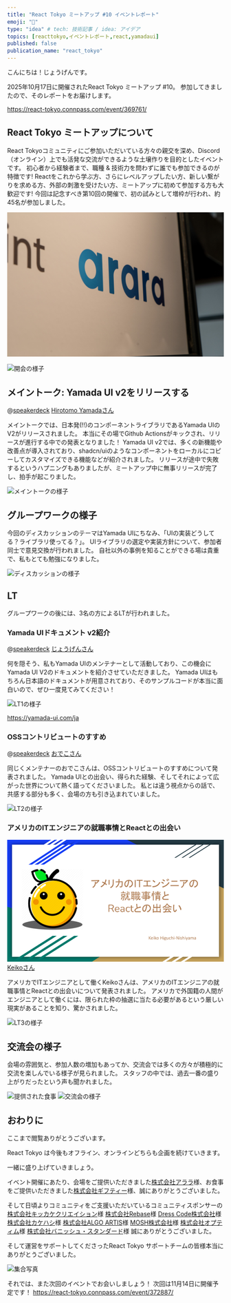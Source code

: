 ```yaml
---
title: "React Tokyo ミートアップ #10 イベントレポート"
emoji: "🎉"
type: "idea" # tech: 技術記事 / idea: アイデア
topics: [reacttokyo,イベントレポート,react,yamadaui]
published: false
publication_name: "react_tokyo"
---
```


こんにちは！じょうげんです。

2025年10月17日に開催されたReact Tokyo ミートアップ #10。
参加してきましたので、そのレポートをお届けします。

https://react-tokyo.connpass.com/event/369761/

## React Tokyo ミートアップについて

React Tokyoコミュニティにご参加いただいている方々の親交を深め、Discord（オンライン）上でも活発な交流ができるような土壌作りを目的としたイベントです。
初心者から経験者まで、職種 & 技術力を問わずに誰でも参加できるのが特徴です!
Reactをこれから学ぶ方、さらにレベルアップしたい方、新しい繋がりを求める方、外部の刺激を受けたい方、ミートアップに初めて参加する方も大歓迎です!
今回は記念すべき第10回の開催で、初の試みとして増枠が行われ、約45名が参加しました。

![会場の様子](/images/react-tokyo-meetup10/venue.jpg)

![開会の様子](/images/react-tokyo-meetup10/opening.jpg)

## メイントーク: Yamada UI v2をリリースする

@[speakerdeck](266905c2a81743d7989f1efe07d82720)
[Hirotomo Yamadaさん](https://github.com/hirotomoyamada)

メイントークでは、日本発(!!)のコンポーネントライブラリであるYamada UIのV2がリリースされました。
本当にその場でGithub Actionsがキックされ、リリースが進行する中での発表となりました！
Yamada UI v2では、多くの新機能や改善点が導入されており、shadcn/uiのようなコンポーネントをローカルにコピーしてカスタマイズできる機能などが紹介されました。
リリースが途中で失敗するというハプニングもありましたが、ミートアップ中に無事リリースが完了し、拍手が起こりました。

![メイントークの様子](/images/react-tokyo-meetup10/main-talk.jpg)

## グループワークの様子

今回のディスカッションのテーマはYamada UIにちなみ、「UIの実装どうしてる？ライブラリ使ってる？」。
UIライブラリの選定や実装方針について、参加者同士で意見交換が行われました。
自社以外の事例を知ることができる場は貴重で、私もとても勉強になりました。

![ディスカッションの様子](/images/react-tokyo-meetup10/discussion.jpg)

## LT

グループワークの後には、3名の方によるLTが行われました。

### Yamada UIドキュメント v2紹介

@[speakerdeck](abf3f02ef79b448f9ed8a4a44f5299e2)
[じょうげんさん](https://zenn.dev/bmthd)

何を隠そう、私もYamada UIのメンテナーとして活動しており、この機会にYamada UI V2のドキュメントを紹介させていただきました。
Yamada UIはもちろん日本語のドキュメントが用意されており、そのサンプルコードが本当に面白いので、ぜひ一度見てみてください！

![LT1の様子](/images/react-tokyo-meetup10/lt1.jpg)

https://yamada-ui.com/ja

### OSSコントリビュートのすすめ

@[speakerdeck](13eadf3d790d4daeb775a25558a413a9)
[おでこさん](https://x.com/odendayoko)

同じくメンテナーのおでこさんは、OSSコントリビュートのすすめについて発表されました。
Yamada UIとの出会い、得られた経験、そしてそれによって広がった世界について熱く語ってくださいました。
私とは違う視点からの話で、共感する部分も多く、会場の方も引き込まれていました。

![LT2の様子](/images/react-tokyo-meetup10/lt2.jpg)

### アメリカのITエンジニアの就職事情とReactとの出会い

![alt](/images/react-tokyo-meetup10/ReactTokyo_LT_Keiko.png)
[Keikoさん](https://github.com/kkoisland)

アメリカでITエンジニアとして働くKeikoさんは、アメリカのITエンジニアの就職事情とReactとの出会いについて発表されました。
アメリカで外国籍の人間がエンジニアとして働くには、限られた枠の抽選に当たる必要があるという厳しい現実があることを知り、驚かされました。

![LT3の様子](/images/react-tokyo-meetup10/lt3.jpg)

## 交流会の様子

会場の雰囲気と、参加人数の増加もあってか、交流会では多くの方々が積極的に交流を楽しんでいる様子が見られました。
スタッフの中では、過去一番の盛り上がりだったという声も聞かれました。

![提供された食事](/images/react-tokyo-meetup10/food.jpg)
![交流会の様子](/images/react-tokyo-meetup10/freetalk.jpg)

## おわりに

ここまで閲覧ありがとうございます。

React Tokyo は今後もオフライン、オンラインどちらも企画を続けていきます。

一緒に盛り上げていきましょう。

イベント開催にあたり、会場をご提供いただきました[株式会社アララ](https://www.arara.com/)様、お食事をご提供いただきました[株式会社ギフティー](https://giftee.co.jp/)様、誠にありがとうございました。
<!-- textlint-disable ja-technical-writing/sentence-length -->
そして日頃よりコミュニティをご支援いただいているコミュニティスポンサーの
[株式会社キッカケクリエイション](https://kikkakecreation.com/)様
[株式会社Rebase](https://www.rebase.co.jp/)様
[Dress Code株式会社](https://www.dress-code.com/ja)様
[株式会社カケハシ](https://www.kakehashi.life/)様
[株式会社ALGO ARTIS](https://www.algo-artis.com/)様
[MOSH株式会社](https://corp.mosh.jp/)様
[株式会社オプティム](https://www.optim.co.jp/)様
[株式会社バニッシュ・スタンダード](https://www.v-standard.com/)様
誠にありがとうございました。
<!-- textlint-enable ja-technical-writing/sentence-length -->

そして運営をサポートしてくださったReact Tokyo サポートチームの皆様本当にありがとうございました。

![集合写真](/images/react-tokyo-meetup10/group-photo.jpg)

それでは、また次回のイベントでお会いしましょう！
次回は11月14日に開催予定です！
https://react-tokyo.connpass.com/event/372887/
